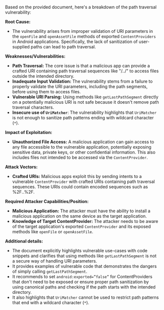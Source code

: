 Based on the provided document, here's a breakdown of the path traversal vulnerability:

**Root Cause:**

- The vulnerability arises from improper validation of URI parameters in the `openFile` and `openAssetFile` methods of exported `ContentProviders` in Android applications. Specifically, the lack of sanitization of user-supplied paths can lead to path traversal.

**Weaknesses/Vulnerabilities:**

- **Path Traversal:** The core issue is that a malicious app can provide a crafted URI containing path traversal sequences like "/../" to access files outside the intended directory.
- **Inadequate Input Validation:** The vulnerability stems from a failure to properly validate the URI parameters, including the path segments, before using them to access files.
- **Vulnerable URI Parsing:** Using methods like `getLastPathSegment` directly on a potentially malicious URI is not safe because it doesn't remove path traversal characters.
- **Insecure use of `UriMatcher`**: The vulnerability highlights that `UriMatcher` is not enough to sanitize path patterns ending with wildcard character (`*`).

**Impact of Exploitation:**

- **Unauthorized File Access:** A malicious application can gain access to any file accessible to the vulnerable application, potentially exposing sensitive data, private keys, or other confidential information. This also includes files not intended to be accessed via the `ContentProvider`.

**Attack Vectors:**

- **Crafted URIs:** Malicious apps exploit this by sending intents to a vulnerable `ContentProvider` with crafted URIs containing path traversal sequences. These URIs could contain encoded sequences such as %2F..%2F.

**Required Attacker Capabilities/Position:**

- **Malicious Application:** The attacker must have the ability to install a malicious application on the same device as the target application.
- **Knowledge of Target ContentProvider:** The attacker needs to be aware of the target application's exported `ContentProvider` and its exposed methods like `openFile` or `openAssetFile`.

**Additional details:**
- The document explicitly highlights vulnerable use-cases with code snippets and clarifies that using methods like `getLastPathSegment` is not a secure way of handling URI parameters.
- It provides examples of vulnerable code that demonstrates the dangers of simply calling `getLastPathSegment`.
- It recommends to set `android:exported=”false”` for ContentProviders that don't need to be exposed or ensure proper path sanitization by using canonical paths and checking if the path starts with the intended directory.
- It also highlights that `UriMatcher` cannot be used to restrict path patterns that end with a wildcard character (`*`).